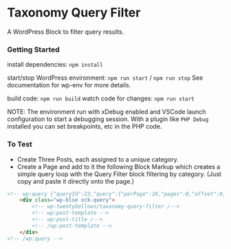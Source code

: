 # Taxonomy Query Filter

A WordPress Block to filter query results.

### Getting Started

install dependencies: `npm install`

start/stop WordPress environment: `npm run start` / `npm run stop`
See documentation for wp-env for more details.

build code: `npm run build`
watch code for changes: `npm run start`

NOTE: The environment run with xDebug enabled and VSCode launch configuration to start a debugging session.  With a plugin like `PHP Debug` installed you can set breakpoints, etc in the PHP code.

### To Test

* Create Three Posts, each assigned to a unique category.
* Create a Page and add to it the following Block Markup which creates a simple query loop with the Query Filter block filtering by category. (Just copy and paste it directly onto the page.)

```html
<!-- wp:query {"queryId":23,"query":{"perPage":10,"pages":0,"offset":0,"postType":"post","order":"desc","orderBy":"date","author":"","search":"","exclude":[],"sticky":"","inherit":false,"taxQuery":{"category":[],"post_tag":[]},"parents":[],"format":[]}} -->
	<div class="wp-blse ock-query">
		<!-- wp:twentybellows/taxonomy-query-filter /-->
		<!-- wp:post-template -->
		<!-- wp:post-title /-->
		<!-- /wp:post-template -->
	</div>
<!-- /wp:query -->
```
